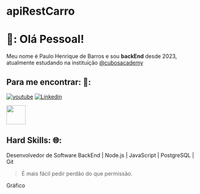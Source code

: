  # apiRestCarro

# 🚀: Olá Pessoal!

Meu nome é Paulo Henrique de Barros e sou **backEnd** desde 2023, atualmente estudando na instituição [@cubosacademy](http://cubos.academy/)

## Para me encontrar: 🚨:

[![youtube](https://img.shields.io/badge/youtube-ff0000?style=for-the-badge&logo=youtube&logColor=white)](https://www.youtube.com/watch?v=hIvLWMhdWdY&list=PL0m_zkvImj28D7RP8Tb-xqYMDqorIczkx&index=14)
[![Linkedin](https://img.shields.io/badge/Linkedin-0077b5?style=for-the-badge&logo=Linkedin&logoColor=white)    ](https://www.linkedin.com/in/paulo-barros-3bb732270/DF0174) 

<a href="mailto:barrosp3335@gmail.com">
<img src="https://blog.topol.io/wp-content/uploads/2022/07/GIFs-in-email.gif" width="50px" />
</a>

## Hard Skills:     🌐:
Desenvolvedor de Software BackEnd | Node.js | JavaScript | PostgreSQL  | Git

> É mais fácil pedir perdão do que permissão.

Gráfico 
